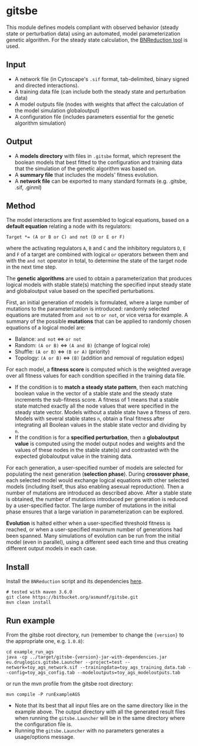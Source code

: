 # gitsbe

This module defines models compliant with observed behavior (steady state or
perturbation data) using an automated, model parameterization genetic algorithm. 
For the steady state calculation, the [BNReduction tool](https://github.com/alanavc/BNReduction) 
is used.

## Input

- A network file (in Cytoscape's `.sif` format, tab-delimited, binary signed and 
directed interactions).
- A training data file (can include both the steady state and perturbation data)
- A model outputs file (nodes with weights that affect the calculation of the 
model simulation globaloutput)
- A configuration file (includes parameters essential for the genetic algorithm 
simulation)

## Output

- A **models directory** with files in `.gitsbe` format, which represent the 
boolean models that best fitted to the configuration and training data that the 
simulation of the genetic algorithm was based on.
- A **summary file** that includes the models' fitness evolution.
- A **network file** can be exported to many standard formats 
(e.g. .gitsbe, .sif, .ginml)

## Method

The model interactions are first assembled to logical equations, based on a 
**default equation** relating a node with its regulators:

`Target *= (A or B or C) and not (D or E or F)`

where the activating regulators `A`, `B` and `C` and the inhibitory regulators 
`D`, `E` and `F` of a target are combined with logical `or` operators between 
them and with the `and not` operator in total, to determine the state of the 
target node in the next time step.

The **genetic algorithms** are used to obtain a parameterization that produces 
logical models with stable state(s) matching the specified input steady state
and globaloutput value based on the specified perturbations.

First, an initial generation of models is formulated, where a large number of 
mutations to the parameterization is introduced: randomly selected equations 
are mutated from `and not` to `or not`, or vice versa for example. A summary of
the possible **mutations** that can be applied to randomly chosen equations of 
a logical model are:

- Balance: `and not` <=> `or not` 
- Random: `(A or B)` <=> `(A and B)` (change of logical role)
- Shuffle: `(A or B)` <=> `(B or A)` (priority)
- Topology: `(A or B)` <=> `(B)` (addition and removal of regulation edges)

For each model, a **fitness score** is computed which is the weighted average 
over all fitness values for each condition specified in the training data file. 

- If the condition is to **match a steady state pattern**, then each matching 
boolean value in the vector of a stable state and the steady state increments 
the sub-fitness score. A fitness of 1 means that a stable state matched exactly 
all the node values that were specified in the steady state vector. Models 
without a stable state have a fitness of zero. Models with several stable states 
`n`, obtain a final fitness after integrating all Boolean values in the stable 
state vector and dividing by `n`. 
- If the condition is for a **specified perturbation**, then a **globaloutput 
value** is computed using the model output nodes and weights and the values of 
these nodes in the stable state(s) and contrasted with the expected globaloutput 
value in the training data.

For each generation, a user-specified number of models are selected for 
populating the next generation (**selection phase**). During **crossover phase**,
each selected model would exchange logical equations with other selected models 
(including itself, thus also enabling asexual reproduction). Then a number of 
mutations are introduced as described above. After a stable state is obtained, 
the number of mutations introduced per generation is reduced by a user-specified 
factor. The large number of mutations in the initial phase ensures that a large 
variation in parameterization can be explored.

**Evolution** is halted either when a user-specified threshold fitness is reached, 
or when a user-specified maximum number of generations had been spanned. Many
simulations of evolution can be run from the initial model (even in parallel), 
using a different seed each time and thus creating different output models in 
each case.

## Install

Install the `BNReduction` script and its dependencies [here](https://bitbucket.org/asmundf/druglogics_dep/src/develop/).

```
# tested with maven 3.6.0
git clone https://bitbucket.org/asmundf/gitsbe.git
mvn clean install
```

## Run example

From the gitsbe root directory, run (remember to change the `{version}` to the 
appropriate one, e.g. `1.0.8`):

```
cd example_run_ags
java -cp ../target/gitsbe-{version}-jar-with-dependencies.jar eu.druglogics.gitsbe.Launcher --project=test --network=toy_ags_network.sif --trainingdata=toy_ags_training_data.tab --config=toy_ags_config.tab --modeloutputs=toy_ags_modeloutputs.tab
```

or run the mvn profile from the gitsbe root directory:
```
mvn compile -P runExampleAGS
```

- Note that its best that all input files are on the same directory like in the 
example above. The output directory with all the generated result files when 
running the `gitsbe.Launcher` will be in the same directory where the 
configuration file is.
- Running the `gitsbe.Launcher` with no parameters generates a usage/options 
message.
